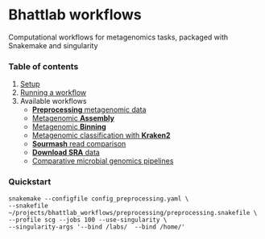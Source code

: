 # Bhattlab workflows
Computational workflows for metagenomics tasks, packaged with Snakemake and singularity

### Table of contents

 1. [Setup](manual/setup.md)
 2. [Running a workflow](manual/running.md)
 3. Available workflows
    - [**Preprocessing** metagenomic data](manual/preprocessing.md)
    - [Metagenomic **Assembly**](manual/assembly.md)
    - [Metagenomic **Binning**](manual/binning.md)
    - [Metagenomic classification with **Kraken2**](https://github.com/bhattlab/kraken2_classification)
    - [**Sourmash** read comparison](manual/sourmash.md)
    - [**Download SRA** data](manual/download_sra.md)
    - [Comparative microbial genomics pipelines](manual/comparative_genomics.md)
	  

### Quickstart
```
snakemake --configfile config_preprocessing.yaml \
--snakefile ~/projects/bhattlab_workflows/preprocessing/preprocessing.snakefile \
--profile scg --jobs 100 --use-singularity \
--singularity-args '--bind /labs/  --bind /home/'
```






<!--stackedit_data:
eyJoaXN0b3J5IjpbMTY2NjI0NTQ3NF19
-->